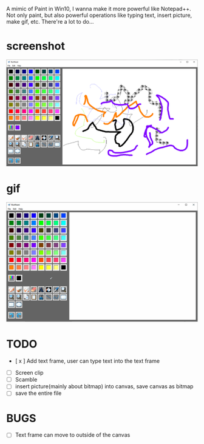 A mimic of Paint in Win10, I wanna make it more powerful like Notepad++.
Not only paint, but also powerful operations like typing text, insert picture, make gif, etc.
There're a lot to do...

# screenshot
![avatar](./Screenshot/2020030316435857.png)

# gif
![avatar](./Screenshot/2020013114584460.gif)

# TODO
- [ x ] Add text frame, user can type text into the text frame
- [ ] Screen clip
- [ ] Scamble
- [ ] insert picture(mainly about bitmap) into canvas, save canvas as bitmap
- [ ] save the entire file

# BUGS
- [ ] Text frame can move to outside of the canvas